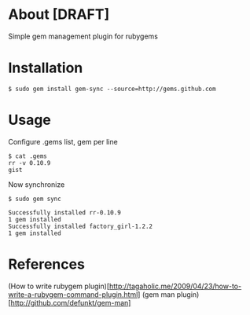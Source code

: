 # About [DRAFT] 
 Simple gem management plugin for rubygems

# Installation
  
    $ sudo gem install gem-sync --source=http://gems.github.com

# Usage

Configure .gems list, gem per line

    $ cat .gems
    rr -v 0.10.9
    gist
          
Now synchronize

    $ sudo gem sync

    Successfully installed rr-0.10.9
    1 gem installed
    Successfully installed factory_girl-1.2.2
    1 gem installed

# References
  (How to write rubygem plugin)[http://tagaholic.me/2009/04/23/how-to-write-a-rubygem-command-plugin.html]
  (gem man plugin)[http://github.com/defunkt/gem-man]

